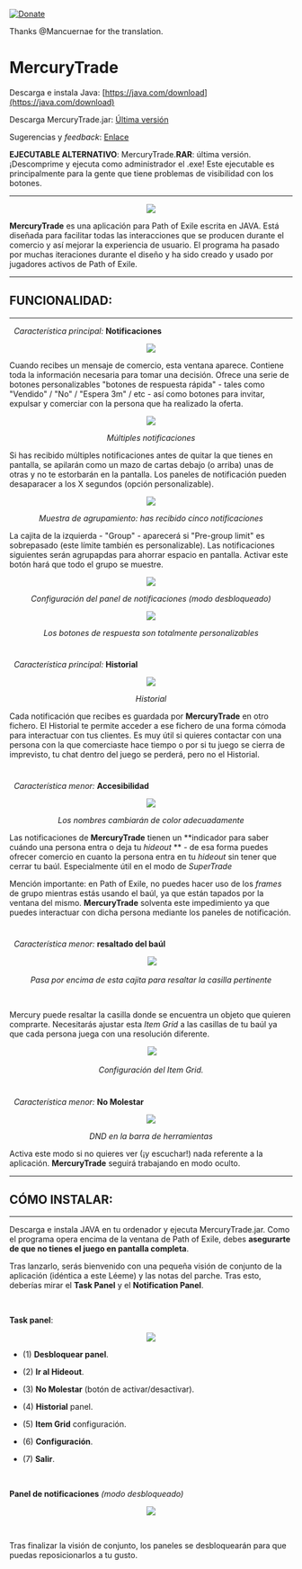 [![Donate](https://img.shields.io/badge/Donate-PayPal-green.svg)](https://www.paypal.com/cgi-bin/webscr?cmd=_donations&business=HJVSYP4YR7V88&lc=US&item_name=MercuryTrade&currency_code=USD&bn=PP%2dDonationsBF%3abtn_donateCC_LG%2egif%3aNonHosted)

Thanks @Mancuernae for the translation.


# MercuryTrade

Descarga e instala Java: [https://java.com/download](https://java.com/download)

Descarga MercuryTrade.jar: [Última versión](https://github.com/Exslims/MercuryTrade/releases)

Sugerencias y *feedback*: [Enlace](https://github.com/Exslims/MercuryTrade/issues)

**EJECUTABLE ALTERNATIVO**: MercuryTrade.**RAR**: última versión. ¡Descomprime y ejecuta como administrador el .exe! Este ejecutable es principalmente para la gente que tiene problemas de visibilidad con los botones.

---
 <p align="center">
 <img src="http://i.imgur.com/DWJQSsL.png"/>
  </p>

**MercuryTrade** es una aplicación para Path of Exile escrita en JAVA. Está diseñada para facilitar todas las interacciones que se producen durante el comercio y así mejorar la experiencia de usuario. El programa ha pasado por muchas iteraciones durante el diseño y ha sido creado y usado por jugadores activos de Path of Exile.

---
## FUNCIONALIDAD:
---

&nbsp; *Característica principal:* **Notificaciones**

<p align="center">
  <img src="http://i.imgur.com/Sv2Iod9.png"/>
</p>

Cuando recibes un mensaje de comercio, esta ventana aparece. Contiene toda la información necesaria para tomar una decisión. Ofrece una serie de botones personalizables "botones de respuesta rápida" - tales como "Vendido" / "No" / "Espera 3m" / etc - así como botones para invitar, expulsar y comerciar con la persona que ha realizado la oferta.

<p align="center">
  <img src="http://i.imgur.com/6WyeA9D.png"/>
</p>

<p align="center"> <i>Múltiples notificaciones</i> </p>

Si has recibido múltiples notificaciones antes de quitar la que tienes en pantalla, se apilarán como un mazo de cartas debajo (o arriba) unas de otras y no te estorbarán en la pantalla. Los paneles de notificación pueden desaparacer a los X segundos (opción personalizable).

<p align="center">
  <img src="http://i.imgur.com/KZuAT7I.png"/>
</p>

<p align="center"> <i>Muestra de agrupamiento: has recibido cinco notificaciones</i> </p>

<p> La cajita de la izquierda - "Group" - aparecerá si "Pre-group limit" es sobrepasado (este límite también es personalizable). Las notificaciones siguientes serán agrupapdas para ahorrar espacio en pantalla. Activar este botón hará que todo el grupo se muestre. </p>

<p align="center">
  <img src="http://i.imgur.com/ljIOEYk.png"/>
</p>

<p align="center"> <i>Configuración del panel de notificaciones (modo desbloqueado)</i> </p>


<p align="center">
  <img src="http://i.imgur.com/Y00d0FF.png"/>
</p>

<p align="center"> <i>Los botones de respuesta son totalmente personalizables</i> </p>



#


&nbsp; *Característica principal:* **Historial**

<p align="center">
  <img src="http://i.imgur.com/hQarj9q.png"/>
</p>

<p align="center"> <i>Historial</i> </p>

Cada notificación que recibes es guardada por **MercuryTrade** en otro fichero. El Historial te permite acceder a ese fichero de una forma cómoda para interactuar con tus clientes. Es muy útil si quieres contactar con una persona con la que comerciaste hace tiempo o por si tu juego se cierra de imprevisto, tu chat dentro del juego se perderá, pero no el Historial.


#

&nbsp; *Característica menor:* **Accesibilidad**
<p align="center">
  <img src="http://i.imgur.com/dTUrF7v.png"/>
</p>

<p align="center"> <i>Los nombres cambiarán de color adecuadamente</i> </p>


Las notificaciones de **MercuryTrade** tienen un  **indicador para saber cuándo una persona entra o deja tu *hideout* ** - de esa forma puedes ofrecer comercio en cuanto la persona entra en tu *hideout* sin tener que cerrar tu baúl. Especialmente útil en el modo de *SuperTrade*


Mención importante: en Path  of Exile, no puedes hacer uso de los *frames* de grupo mientras estás usando el baúl, ya que están tapados por la ventana del mismo. **MercuryTrade** solventa este impedimiento ya que puedes interactuar con dicha persona mediante los paneles de notificación.

#

&nbsp; *Característica menor:* **resaltado del baúl**

<p align="center">
  <img src="http://i.imgur.com/FA8J8Fp.png"/>
</p>

<p align="center"> <i>Pasa por encima de esta cajita para resaltar la casilla pertinente</i> </p>

<br/>

Mercury puede resaltar la casilla donde se encuentra un objeto que quieren comprarte. Necesitarás ajustar esta *Item Grid* a las casillas de tu baúl ya que cada persona juega con una resolución diferente.

<p align="center">
  <img src="http://i.imgur.com/TOD1lM7.png"/>
</p>

<p align="center"> <i>Configuración del Item Grid.</i> </p>





#


&nbsp; *Característica menor:* **No Molestar**

<p align="center">
  <img src="http://i.imgur.com/59NxCqA.png"/>
</p>

<p align="center"> <i>DND en la barra de herramientas</i> </p>

Activa este modo si no quieres ver (¡y escuchar!) nada referente a la aplicación. **MercuryTrade** seguirá trabajando en modo oculto.

---
## CÓMO INSTALAR:
---

Descarga e instala JAVA en tu ordenador y ejecuta MercuryTrade.jar. Como el programa opera encima de la ventana de Path of Exile, debes **asegurarte de que no tienes el juego en pantalla completa**.

Tras lanzarlo, serás bienvenido con una pequeña visión de conjunto de la aplicación (idéntica a este Léeme) y las notas del parche. Tras esto, deberías mirar el **Task Panel** y el **Notification Panel**.

<br/>

**Task panel**:

<p align="center">
  <img src="http://i.imgur.com/LYl3Xi1.png"/>
</p>

* (1) **Desbloquear panel**.

* (2) **Ir al Hideout**.

* (3) **No Molestar** (botón de activar/desactivar).

* (4) **Historial** panel.

* (5) **Item Grid** configuración.

* (6) **Configuración**.
  
* (7) **Salir**.

<br/>

**Panel de notificaciones** *(modo desbloqueado)*

<p align="center">
  <img src="http://i.imgur.com/ljIOEYk.png"/>
</p>

<br/>

Tras finalizar la visión de conjunto, los paneles se desbloquearán para que puedas  reposicionarlos a tu gusto.





